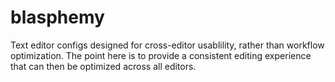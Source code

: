 # blasphemy

Text editor configs designed for cross-editor usablility, rather than workflow optimization.
The point here is to provide a consistent editing experience that can then be optimized across all editors.
